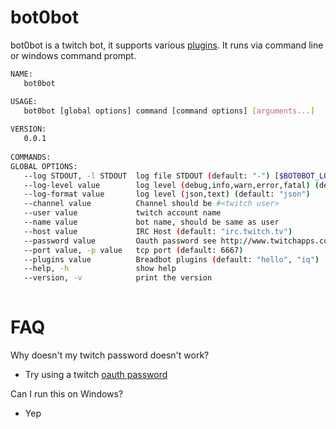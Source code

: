 # bot0bot
bot0bot is a twitch bot, it supports various [plugins](plugins/README.md). It runs via command line or windows command prompt.

```sh
NAME:
   bot0bot

USAGE:
   bot0bot [global options] command [command options] [arguments...]
   
VERSION:
   0.0.1
   
COMMANDS:
GLOBAL OPTIONS:
   --log STDOUT, -l STDOUT  log file STDOUT (default: "-") [$BOT0BOT_LOG]
   --log-level value        log level (debug,info,warn,error,fatal) (default: "info")
   --log-format value       log level (json,text) (default: "json")
   --channel value          Channel should be #<twitch user>
   --user value             twitch account name
   --name value             bot name, should be same as user
   --host value             IRC Host (default: "irc.twitch.tv")
   --password value         Oauth password see http://www.twitchapps.com/tmi/
   --port value, -p value   tcp port (default: 6667)
   --plugins value          Breadbot plugins (default: "hello", "iq")
   --help, -h               show help
   --version, -v            print the version
   
```

# FAQ
Why doesn't my twitch password doesn't work?
* Try using a twitch [oauth password](http://www.twitchapps.com/tmi/)

Can I run this on Windows?
* Yep

